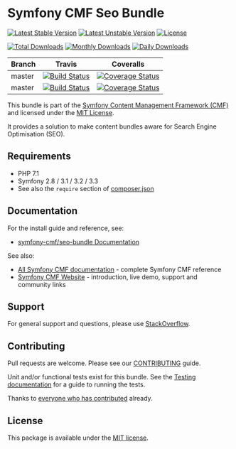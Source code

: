 # Symfony CMF Seo Bundle

[![Latest Stable Version](https://poser.pugx.org/symfony-cmf/seo-bundle/v/stable)](https://packagist.org/packages/symfony-cmf/seo-bundle)
[![Latest Unstable Version](https://poser.pugx.org/symfony-cmf/seo-bundle/v/unstable)](https://packagist.org/packages/symfony-cmf/seo-bundle)
[![License](https://poser.pugx.org/symfony-cmf/seo-bundle/license)](https://packagist.org/packages/symfony-cmf/seo-bundle)

[![Total Downloads](https://poser.pugx.org/symfony-cmf/seo-bundle/downloads)](https://packagist.org/packages/symfony-cmf/seo-bundle)
[![Monthly Downloads](https://poser.pugx.org/symfony-cmf/seo-bundle/d/monthly)](https://packagist.org/packages/symfony-cmf/seo-bundle)
[![Daily Downloads](https://poser.pugx.org/symfony-cmf/seo-bundle/d/daily)](https://packagist.org/packages/symfony-cmf/seo-bundle)

Branch | Travis | Coveralls |
------ | ------ | --------- |
master   | [![Build Status][travis_stable_badge]][travis_stable_link]     | [![Coverage Status][coveralls_stable_badge]][coveralls_stable_link]     |
master | [![Build Status][travis_unstable_badge]][travis_unstable_link] | [![Coverage Status][coveralls_unstable_badge]][coveralls_unstable_link] |

This bundle is part of the [Symfony Content Management Framework (CMF)](http://cmf.symfony.com/) and licensed
under the [MIT License](LICENSE).

It provides a solution to make content bundles
aware for Search Engine Optimisation (SEO).


## Requirements

* PHP 7.1
* Symfony 2.8 / 3.1 / 3.2 / 3.3
* See also the `require` section of [composer.json](composer.json)

## Documentation

For the install guide and reference, see:

* [symfony-cmf/seo-bundle Documentation](http://symfony.com/doc/master/cmf/bundles/seo/index.html)

See also:

* [All Symfony CMF documentation](http://symfony.com/doc/master/cmf/index.html) - complete Symfony CMF reference
* [Symfony CMF Website](http://cmf.symfony.com/) - introduction, live demo, support and community links

## Support

For general support and questions, please use [StackOverflow](http://stackoverflow.com/questions/tagged/symfony-cmf).

## Contributing

Pull requests are welcome. Please see our
[CONTRIBUTING](https://github.com/symfony-cmf/symfony-cmf/blob/master/CONTRIBUTING.md)
guide.

Unit and/or functional tests exist for this bundle. See the
[Testing documentation](http://symfony.com/doc/master/cmf/components/testing.html)
for a guide to running the tests.

Thanks to
[everyone who has contributed](contributors) already.

## License

This package is available under the [MIT license](src/Resources/meta/LICENSE).

[travis_legacy_badge]: https://travis-ci.org/symfony-cmf/seo-bundle.svg?branch=master
[travis_legacy_link]: https://travis-ci.org/symfony-cmf/seo-bundle
[travis_stable_badge]: https://travis-ci.org/symfony-cmf/seo-bundle.svg?branch=master
[travis_stable_link]: https://travis-ci.org/symfony-cmf/seo-bundle
[travis_unstable_badge]: https://travis-ci.org/symfony-cmf/seo-bundle.svg?branch=master
[travis_unstable_link]: https://travis-ci.org/symfony-cmf/seo-bundle

[coveralls_legacy_badge]: https://coveralls.io/repos/github/symfony-cmf/seo-bundle/badge.svg?branch=master
[coveralls_legacy_link]: https://coveralls.io/github/symfony-cmf/seo-bundle?branch=master
[coveralls_stable_badge]: https://coveralls.io/repos/github/symfony-cmf/seo-bundle/badge.svg?branch=master
[coveralls_stable_link]: https://coveralls.io/github/symfony-cmf/seo-bundle?branch=master
[coveralls_unstable_badge]: https://coveralls.io/repos/github/symfony-cmf/seo-bundle/badge.svg?branch=master
[coveralls_unstable_link]: https://coveralls.io/github/symfony-cmf/seo-bundle?branch=master
